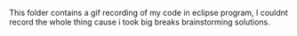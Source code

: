 This folder contains a gif recording of my code in eclipse program, I couldnt record the whole thing cause i took big breaks brainstorming solutions.
